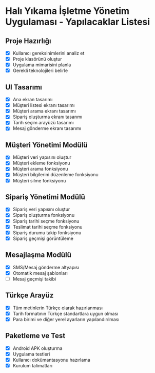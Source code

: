 # Halı Yıkama İşletme Yönetim Uygulaması - Yapılacaklar Listesi

## Proje Hazırlığı
- [x] Kullanıcı gereksinimlerini analiz et
- [x] Proje klasörünü oluştur
- [x] Uygulama mimarisini planla
- [x] Gerekli teknolojileri belirle

## UI Tasarımı
- [x] Ana ekran tasarımı
- [x] Müşteri listesi ekranı tasarımı
- [x] Müşteri arama ekranı tasarımı
- [x] Sipariş oluşturma ekranı tasarımı
- [x] Tarih seçim arayüzü tasarımı
- [x] Mesaj gönderme ekranı tasarımı

## Müşteri Yönetimi Modülü
- [x] Müşteri veri yapısını oluştur
- [x] Müşteri ekleme fonksiyonu
- [x] Müşteri arama fonksiyonu
- [x] Müşteri bilgilerini düzenleme fonksiyonu
- [x] Müşteri silme fonksiyonu

## Sipariş Yönetimi Modülü
- [x] Sipariş veri yapısını oluştur
- [x] Sipariş oluşturma fonksiyonu
- [x] Sipariş tarihi seçme fonksiyonu
- [x] Teslimat tarihi seçme fonksiyonu
- [x] Sipariş durumu takip fonksiyonu
- [x] Sipariş geçmişi görüntüleme

## Mesajlaşma Modülü
- [x] SMS/Mesaj gönderme altyapısı
- [x] Otomatik mesaj şablonları
- [ ] Mesaj geçmişi takibi

## Türkçe Arayüz
- [x] Tüm metinlerin Türkçe olarak hazırlanması
- [x] Tarih formatının Türkçe standartlara uygun olması
- [x] Para birimi ve diğer yerel ayarların yapılandırılması

## Paketleme ve Test
- [x] Android APK oluşturma
- [x] Uygulama testleri
- [x] Kullanıcı dokümantasyonu hazırlama
- [x] Kurulum talimatları
